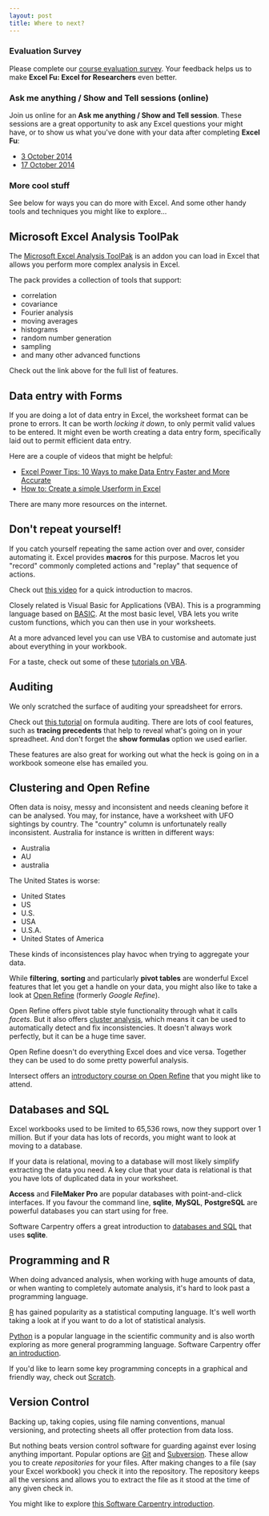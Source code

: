 ```yaml
---
layout: post
title: Where to next? 
---
```


### Evaluation Survey
<div class="note">
Please complete our <a href="http://svy.mk/18c8dHa">course evaluation survey</a>. Your feedback helps us to make <b>Excel Fu: Excel for Researchers</b> even better.
</div>

### Ask me anything / Show and Tell sessions (online)
<div class="note">
Join us online for an <b>Ask me anything / Show and Tell session</b>. These sessions are a great opportunity to ask any Excel questions your might have, or to show us what you've done with your data after completing <b>Excel Fu</b>:

<ul>
  <li> <a href="http://intersect-excel-fu-hangout2.eventbrite.com.au">3 October 2014</a> </li>
  <li> <a href="http://intersect-excel-fu-hangout3.eventbrite.com.au">17 October 2014</a> </li>

</ul>
</div>

<!---
### Join the Mailing List
<div class="note">
  Find out about upcoming courses by <a href="http://bit.ly/1aZvRqw">signing up to Intersect's courses mailing list</a>.
</div>
--->

### More cool stuff

<div class="note">
  See below for ways you can do more with Excel. And some other handy tools and techniques you might like to
  explore...
</div>

## Microsoft Excel Analysis ToolPak

The [Microsoft Excel Analysis ToolPak](http://office.microsoft.com/en-au/excel-help/use-the-analysis-toolpak-to-perform-complex-data-analysis-HP010342762.aspx) is an addon you can load in Excel that allows you perform more complex analysis in Excel. 

The pack provides a collection of tools that support:

* correlation
* covariance
* Fourier analysis
* moving averages
* histograms
* random number generation
* sampling
* and many other advanced functions

Check out the link above for the full list of features.

## Data entry with Forms

If you are doing a lot of data entry in Excel, the worksheet format can be prone to errors. It can be worth _locking it down_, to only permit valid values to be entered. It might even be worth creating a data entry form, specifically laid out to permit efficient data entry.

Here are a couple of videos that might be helpful:

* [Excel Power Tips: 10 Ways to make Data Entry Faster and More Accurate](https://www.youtube.com/watch?v=6BErKQ29Jjc)
* [How to: Create a simple Userform in Excel](https://www.youtube.com/watch?v=5oXcct1mOUw)

There are many more resources on the internet.

## Don't repeat yourself!

If you catch yourself repeating the same action over and over, consider automating it. Excel provides **macros** for this purpose. Macros let you "record" commonly completed actions and "replay" that sequence of actions.

Check out [this video](http://office.microsoft.com/en-us/excel-help/video-work-with-macros-VA104034656.aspx?CTT=5&origin=HA104032083) for a quick introduction to macros.

Closely related is Visual Basic for Applications (VBA). This is a programming language based on [BASIC](http://en.wikipedia.org/wiki/BASIC). At the most basic level, VBA lets you write custom functions, which you can then use in your worksheets.

At a more advanced level you can use VBA to customise and automate just about everything in your workbook.

For a taste, check out some of these [tutorials on VBA](http://www.excel-easy.com/vba.html).

## Auditing 

We only scratched the surface of auditing your spreadsheet for errors.

Check out [this tutorial](http://www.excel-easy.com/examples/formula-auditing.html) on formula auditing. There are lots of cool features, such as **tracing precedents** that help to reveal what's going on in your spreadheet. And don't forget the **show formulas** option we used earlier.

These features are also great for working out what the heck is going on in a workbook someone else has emailed you.

## Clustering and Open Refine
Often data is noisy, messy and inconsistent and needs cleaning before it can be analysed. You may, for instance, have a worksheet with UFO sightings by country. The "country" column is unfortunately really inconsistent. Australia for instance is written in different ways:

* Australia
* AU
* australia

The United States is worse:

* United States
* US
* U.S.
* USA
* U.S.A.
* United States of America

These kinds of inconsistences play havoc when trying to aggregate your data.

While **filtering**, **sorting** and particularly **pivot tables** are wonderful Excel features that let you get a handle on your data, you might also like to take a look at [Open Refine](http://openrefine.org/) (formerly _Google Refine_). 

Open Refine offers pivot table style functionality through what it calls *facets*. But it also offers [cluster analysis](http://en.wikipedia.org/wiki/Cluster_analysis), which means it can be used to automatically detect and fix inconsistencies. It doesn't always work perfectly, but it can be a huge time saver.

Open Refine doesn't do everything Excel does and vice versa. Together they can be used to do some pretty powerful analysis.

Intersect offers an [introductory course on Open Refine](http://www.intersect.org.au/training) that you might like to attend.

## Databases and SQL

Excel workbooks used to be limited to 65,536 rows, now they support over 1 million. But if your data has lots of records, you might want to look at moving to a database.

If your data is relational, moving to a database will most likely simplify extracting the data you need. A key clue that your data is relational is that you have lots of duplicated data in your worksheet.

**Access** and **FileMaker Pro** are popular databases with point-and-click interfaces. If you favour the command line, **sqlite**, **MySQL**, **PostgreSQL** are powerful databases you can start using for free. 

Software Carpentry offers a great introduction to [databases and SQL](http://software-carpentry.org/v5/novice/sql/index.html) that uses **sqlite**.

## Programming and R

When doing advanced analysis, when working with huge amounts of data, or when wanting to completely automate analysis, it's hard to look past a programming language.

[R](http://www.r-project.org/) has gained popularity as a statistical computing language. It's well worth taking a look at if you want to do a lot of statistical analysis.

[Python](https://www.python.org/) is a popular language in the scientific community and is also worth exploring as more general programming language. Software Carpentry offer [an introduction](http://software-carpentry.org/v5/novice/python/index.html).

If you'd like to learn some key programming concepts in a graphical and friendly way, check out [Scratch](http://scratch.mit.edu/).

## Version Control

Backing up, taking copies, using file naming conventions, manual versioning, and protecting sheets all offer protection from data loss.

But nothing beats version control software for guarding against ever losing anything important. Popular options are [Git](http://git-scm.com/) and [Subversion](http://subversion.apache.org/). These allow you to create *repositories* for your files. After making changes to a file (say your Excel workbook) you check it into the repository. The repository keeps all the versions and allows you to extract the file as it stood at the time of any given check in.

You might like to explore [this Software Carpentry introduction](http://software-carpentry.org/v5/novice/git/index.html).


